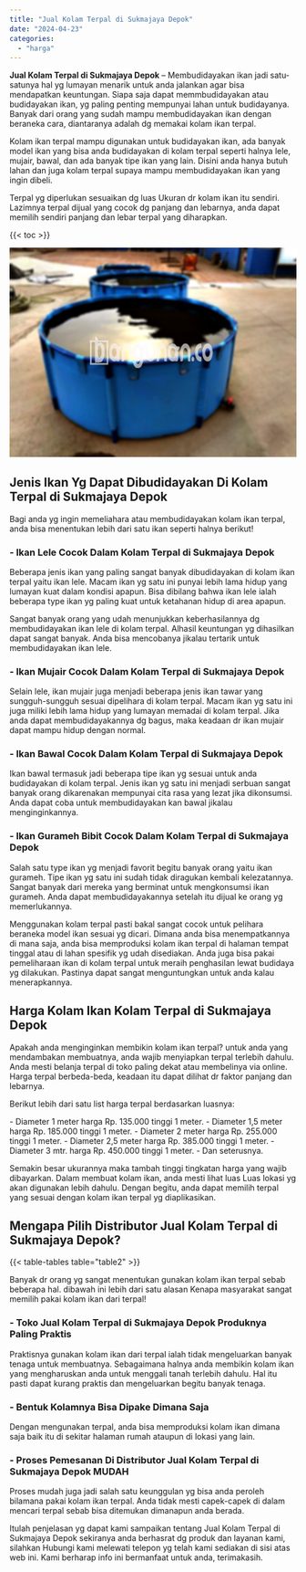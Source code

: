 ```yaml
---
title: "Jual Kolam Terpal di Sukmajaya Depok"
date: "2024-04-23"
categories: 
  - "harga"
---
```


**Jual Kolam Terpal di Sukmajaya Depok** – Membudidayakan ikan jadi satu-satunya hal yg lumayan menarik untuk anda jalankan agar bisa mendapatkan keuntungan. Siapa saja dapat memmbudidayakan atau budidayakan ikan, yg paling penting mempunyai lahan untuk budidayanya. Banyak dari orang yang sudah mampu membudidayakan ikan dengan beraneka cara, diantaranya adalah dg memakai kolam ikan terpal.

Kolam ikan terpal mampu digunakan untuk budidayakan ikan, ada banyak model ikan yang bisa anda budidayakan di kolam terpal seperti halnya lele, mujair, bawal, dan ada banyak tipe ikan yang lain. Disini anda hanya butuh lahan dan juga kolam terpal supaya mampu membudidayakan ikan yang ingin dibeli.

Terpal yg diperlukan sesuaikan dg luas Ukuran dr kolam ikan itu sendiri. Lazimnya terpal dijual yang cocok dg panjang dan lebarnya, anda dapat memilih sendiri panjang dan lebar terpal yang diharapkan.

{{< toc >}}

![Jual Kolam Terpal di Sukmajaya Depok](/images/jual-kolam-terpal-18.png)

## Jenis Ikan Yg Dapat Dibudidayakan Di Kolam Terpal di Sukmajaya Depok

Bagi anda yg ingin memeliahara atau membudidayakan kolam ikan terpal, anda bisa menentukan lebih dari satu ikan seperti halnya berikut!

### \- Ikan Lele Cocok Dalam Kolam Terpal di Sukmajaya Depok

Beberapa jenis ikan yang paling sangat banyak dibudidayakan di kolam ikan terpal yaitu ikan lele. Macam ikan yg satu ini punyai lebih lama hidup yang lumayan kuat dalam kondisi apapun. Bisa dibilang bahwa ikan lele ialah beberapa type ikan yg paling kuat untuk ketahanan hidup di area apapun.

Sangat banyak orang yang udah menunjukkan keberhasilannya dg membudidayakan ikan lele di kolam terpal. Alhasil keuntungan yg dihasilkan dapat sangat banyak. Anda bisa mencobanya jikalau tertarik untuk membudidayakan ikan lele.

### \- Ikan Mujair Cocok Dalam Kolam Terpal di Sukmajaya Depok

Selain lele, ikan mujair juga menjadi beberapa jenis ikan tawar yang sungguh-sungguh sesuai dipelihara di kolam terpal. Macam ikan yg satu ini juga miliki lebih lama hidup yang lumayan memadai di kolam terpal. Jika anda dapat membudidayakannya dg bagus, maka keadaan dr ikan mujair dapat mampu hidup dengan normal.

### \- Ikan Bawal Cocok Dalam Kolam Terpal di Sukmajaya Depok

Ikan bawal termasuk jadi beberapa tipe ikan yg sesuai untuk anda budidayakan di kolam terpal. Jenis ikan yg satu ini menjadi serbuan sangat banyak orang dikarenakan mempunyai cita rasa yang lezat jika dikonsumsi. Anda dapat coba untuk membudidayakan kan bawal jikalau menginginkannya.

### \- Ikan Gurameh Bibit Cocok Dalam Kolam Terpal di Sukmajaya Depok

Salah satu type ikan yg menjadi favorit begitu banyak orang yaitu ikan gurameh. Tipe ikan yg satu ini sudah tidak diragukan kembali kelezatannya. Sangat banyak dari mereka yang berminat untuk mengkonsumsi ikan gurameh. Anda dapat membudidayakannya setelah itu dijual ke orang yg memerlukannya.

Menggunakan kolam terpal pasti bakal sangat cocok untuk pelihara beraneka model ikan sesuai yg dicari. Dimana anda bisa menempatkannya di mana saja, anda bisa memproduksi kolam ikan terpal di halaman tempat tinggal atau di lahan spesifik yg udah disediakan. Anda juga bisa pakai pemeliharaan ikan di kolam terpal untuk meraih penghasilan lewat budidaya yg dilakukan. Pastinya dapat sangat menguntungkan untuk anda kalau menerapkannya.

## Harga Kolam Ikan Kolam Terpal di Sukmajaya Depok

Apakah anda menginginkan membikin kolam ikan terpal? untuk anda yang mendambakan membuatnya, anda wajib menyiapkan terpal terlebih dahulu. Anda mesti belanja terpal di toko paling dekat atau membelinya via online. Harga terpal berbeda-beda, keadaan itu dapat dilihat dr faktor panjang dan lebarnya.

Berikut lebih dari satu list harga terpal berdasarkan luasnya:

\- Diameter 1 meter harga Rp. 135.000 tinggi 1 meter. - Diameter 1,5 meter harga Rp. 185.000 tinggi 1 meter. - Diameter 2 meter harga Rp. 255.000 tinggi 1 meter. - Diameter 2,5 meter harga Rp. 385.000 tinggi 1 meter. - Diameter 3 mtr. harga Rp. 450.000 tinggi 1 meter. - Dan seterusnya.

Semakin besar ukurannya maka tambah tinggi tingkatan harga yang wajib dibayarkan. Dalam membuat kolam ikan, anda mesti lihat luas Luas lokasi yg akan digunakan lebih dahulu. Dengan begitu, anda dapat memilih terpal yang sesuai dengan kolam ikan terpal yg diaplikasikan.

## Mengapa Pilih Distributor Jual Kolam Terpal di Sukmajaya Depok?

{{< table-tables table="table2" >}}

Banyak dr orang yg sangat menentukan gunakan kolam ikan terpal sebab beberapa hal. dibawah ini lebih dari satu alasan Kenapa masyarakat sangat memilih pakai kolam ikan dari terpal!

### \- Toko Jual Kolam Terpal di Sukmajaya Depok Produknya Paling Praktis

Praktisnya gunakan kolam ikan dari terpal ialah tidak mengeluarkan banyak tenaga untuk membuatnya. Sebagaimana halnya anda membikin kolam ikan yang mengharuskan anda untuk menggali tanah terlebih dahulu. Hal itu pasti dapat kurang praktis dan mengeluarkan begitu banyak tenaga.

### \- Bentuk Kolamnya Bisa Dipake Dimana Saja

Dengan mengunakan terpal, anda bisa memproduksi kolam ikan dimana saja baik itu di sekitar halaman rumah ataupun di lokasi yang lain.

### \- Proses Pemesanan Di Distributor Jual Kolam Terpal di Sukmajaya Depok MUDAH

Proses mudah juga jadi salah satu keunggulan yg bisa anda peroleh bilamana pakai kolam ikan terpal. Anda tidak mesti capek-capek di dalam mencari terpal sebab bisa ditemukan dimanapun anda berada.

Itulah penjelasan yg dapat kami sampaikan tentang Jual Kolam Terpal di Sukmajaya Depok sekiranya anda berhasrat dg produk dan layanan kami, silahkan Hubungi kami melewati telepon yg telah kami sediakan di sisi atas web ini. Kami berharap info ini bermanfaat untuk anda, terimakasih.
